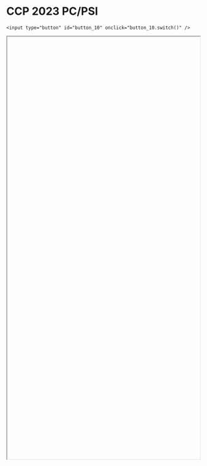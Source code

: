 # CCP 2023 PC/PSI

<script>
    $(function() {
        document.getElementById("main-content").style.maxWidth = "90%";
        button_10 = button_cor(
            'https://raw.githubusercontent.com/fortierq/cours/main/ccp23.pdf',
            '10',
            'button_10'
        );
    });
</script>

```{margin}
<input type="button" id="button_10" onclick="button_10.switch()" />
```

<iframe id="10" height=1100 width=100% allowfullscreen></iframe>
